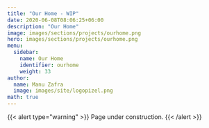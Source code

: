 ```yaml
---
title: "Our Home - WIP"
date: 2020-06-08T08:06:25+06:00
description: "Our Home"
image: images/sections/projects/ourhome.png
hero: images/sections/projects/ourhome.png
menu:
  sidebar:
    name: Our Home
    identifier: ourhome
    weight: 33
author:
  name: Manu Zafra
  image: images/site/logopizel.png
math: true
---
```

{{< alert type="warning" >}}
Page under construction.
{{< /alert >}}